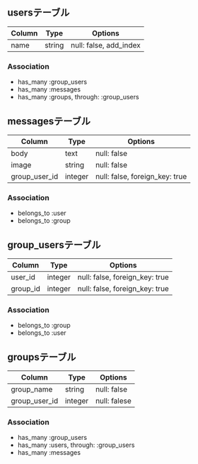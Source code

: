 ## usersテーブル

|Column|Type|Options|
|------|----|-------|
|name|string|null: false, add_index|

### Association
- has_many :group_users
- has_many :messages
- has_many :groups, through: :group_users


## messagesテーブル

|Column|Type|Options|
|------|----|-------|
|body|text|null: false|
|image|string|null: false|
|group_user_id|integer|null: false, foreign_key: true|

### Association
- belongs_to :user
- belongs_to :group


## group_usersテーブル

|Column|Type|Options|
|------|----|-------|
|user_id|integer|null: false, foreign_key: true|
|group_id|integer|null: false, foreign_key: true|

### Association
- belongs_to :group
- belongs_to :user


## groupsテーブル

|Column|Type|Options|
|------|----|-------|
|group_name|string|null: false|
|group_user_id|integer|null: falese|

### Association
- has_many :group_users
- has_many :users, through: :group_users
- has_many :messages
